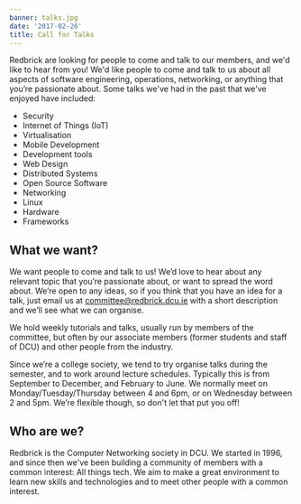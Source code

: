 ```yaml
---
banner: talks.jpg
date: '2017-02-26'
title: Call for Talks
---
```


Redbrick are looking for people to come and talk to our members, and we'd like
to hear from you! We'd like people to come and talk to us about all aspects of
software engineering, operations, networking, or anything that you’re passionate
about. Some talks we've had in the past that we've enjoyed have included:

- Security
- Internet of Things (IoT)
- Virtualisation
- Mobile Development
- Development tools
- Web Design
- Distributed Systems
- Open Source Software
- Networking
- Linux
- Hardware
- Frameworks

## What we want?

We want people to come and talk to us! We’d love to hear about any relevant
topic that you’re passionate about, or want to spread the word about. We’re open
to any ideas, so if you think that you have an idea for a talk, just email us at
committee@redbrick.dcu.ie with a short description and we’ll see what we can
organise.

We hold weekly tutorials and talks, usually run by members of the committee, but
often by our associate members (former students and staff of DCU) and other
people from the industry.

Since we’re a college society, we tend to try organise talks during the
semester, and to work around lecture schedules. Typically this is from September
to December, and February to June. We normally meet on Monday/Tuesday/Thursday
between 4 and 6pm, or on Wednesday between 2 and 5pm. We’re flexible though, so
don't let that put you off!

## Who are we?

Redbrick is the Computer Networking society in DCU. We started in 1996, and
since then we've been building a community of members with a common interest:
All things tech. We aim to make a great environment to learn new skills and
technologies and to meet other people with a common interest.
